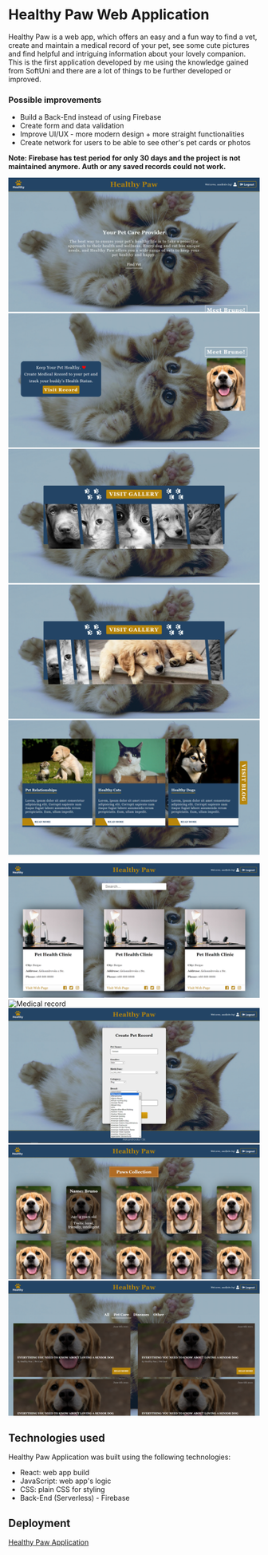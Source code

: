 # Healthy Paw Web Application

Healthy Paw is a web app, which offers an easy and a fun way to find a vet, create and maintain a medical record of your pet, see some cute pictures and find helpful and intriguing information about your lovely companion. This is the first application developed by me using the knowledge gained from SoftUni and there are a lot of things to be further developed or improved. 

### Possible improvements

- Build a Back-End instead of using Firebase
- Create form and data validation
- Improve UI/UX - more modern design + more straight functionalities
- Create network for users to be able to see other's pet cards or photos

**Note: Firebase has test period for only 30 days and the project is not maintained anymore. Auth or any saved records could not work.**

![Main Page](./public/Main%20page.png)
![Main Page 2](./public/Main%20page%202.png)
![Main Page 3](./public/Main%20page%203.png)
![Main Page 4](./public/Main%20page%204.png)
![Main Page 5](./public/Main%20page%205.png)

![Clinics](./public/Clinics.png)
![Medical record](./public/Record.png)
![Create Record](./public/Create%20record.png)
![Gallery](./public/Gallery.png)
![Blog](./public/Blog.png)

## Technologies used

Healthy Paw Application was built using the following technologies:

- React: web app build
- JavaScript: web app's logic
- CSS: plain CSS for styling
- Back-End (Serverless) - Firebase

## Deployment

[Healthy Paw Application](https://stanimir-p.github.io/Healthy-Paw/)